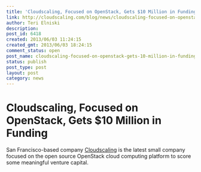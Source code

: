 ```yaml
---
title: 'Cloudscaling, Focused on OpenStack, Gets $10 Million in Funding'
link: http://cloudscaling.com/blog/news/cloudscaling-focused-on-openstack-gets-10-million-in-funding-2/
author: Teri Elniski
description: 
post_id: 6418
created: 2013/06/03 11:24:15
created_gmt: 2013/06/03 18:24:15
comment_status: open
post_name: cloudscaling-focused-on-openstack-gets-10-million-in-funding-2
status: publish
post_type: post
layout: post
category: news
---
```


# Cloudscaling, Focused on OpenStack, Gets $10 Million in Funding

San Francisco-based company [Cloudscaling](http://www.cloudscaling.com/) is the latest small company focused on the open source OpenStack cloud computing platform to score some meaningful venture capital.